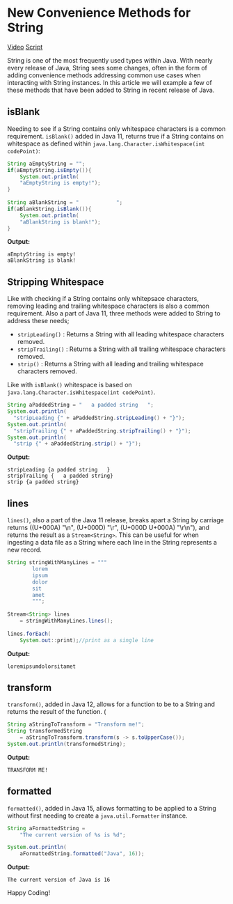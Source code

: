 # New Convenience Methods for String 

[Video](https://twitter.com/BillyKorando/status/1406990350388969477) [Script](https://github.com/wkorando/sip-of-java/blob/main/007-string-enhancements/script.txt)

String is one of the most frequently used types within Java. With nearly every release of Java, String sees some changes, often in the form of adding convenience methods addressing common use cases when interacting with String instances. In this article we will example a few of these methods that have been added to String in recent release of Java. 


## isBlank

Needing to see if a String contains only whitespace characters is a common requirement. `isBlank()` added in Java 11, returns true if a String contains on whitespace as defined within `java.lang.Character.isWhitespace(int codePoint)`: 

```java
String aEmptyString = "";
if(aEmptyString.isEmpty()){
	System.out.println(
	"aEmptyString is empty!");
}
	
String aBlankString = "            ";
if(aBlankString.isBlank()){
	System.out.println(
	"aBlankString is blank!");
}
```

**Output:**

```
aEmptyString is empty!
aBlankString is blank!
```

## Stripping Whitespace

Like with checking if a String contains only whitepsace characters, removing leading and trailing whitespace characters is also a common requirement. Also a part of Java 11, three methods were added to String to address these needs; 

* `stripLeading()` : Returns a String with all leading whitespace characters removed.
* `stripTrailing()` : Returns a String with all trailing whitespace characters removed.
* `strip()` : Returns a String with all leading and trailing whitespace characters removed.

Like with `isBlank()` whitespace is based on `java.lang.Character.isWhitespace(int codePoint)`. 

```java
String aPaddedString = "   a padded string   ";
System.out.println(
  "stripLeading {" + aPaddedString.stripLeading() + "}");
System.out.println(
  "stripTrailing {" + aPaddedString.stripTrailing() + "}");
System.out.println(
  "strip {" + aPaddedString.strip() + "}");
```

**Output:**

```
stripLeading {a padded string   }
stripTrailing {   a padded string}
strip {a padded string}
```

## lines

`lines()`, also a part of the Java 11 release, breaks apart a String by carriage returns ((U+000A) "\n", (U+000D) "\r", (U+000D U+000A)  "\r\n"), and returns the result as a `Stream<String>`. This can be useful for when ingesting a data file as a String where each line in the String represents a new record.

```java	
String stringWithManyLines = """
		lorem 
		ipsum 
		dolor 
		sit 
		amet
		""";
	
Stream<String> lines 
	= stringWithManyLines.lines();
	
lines.forEach(
	System.out::print);//print as a single line
```

**Output:**

```
loremipsumdolorsitamet
```

## transform

`transform()`, added in Java 12, allows for a function to be to a String and returns the result of the function. (

```java
String aStringToTransform = "Transform me!";
String transformedString 
	= aStringToTransform.transform(s -> s.toUpperCase());
System.out.println(transformedString);
```

**Output:**

```
TRANSFORM ME!
```

## formatted

`formatted()`, added in Java 15, allows formatting to be applied to a String without first needing to create a `java.util.Formatter` instance.

```java
String aFormattedString = 
	"The current version of %s is %d";

System.out.println(
	aFormattedString.formatted("Java", 16));
```

**Output:**

```
The current version of Java is 16
```

Happy Coding!
